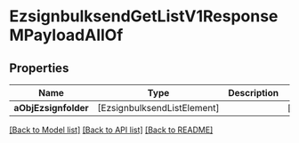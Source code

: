 # EzsignbulksendGetListV1ResponseMPayloadAllOf

## Properties
Name | Type | Description | Notes
------------ | ------------- | ------------- | -------------
**aObjEzsignfolder** | [EzsignbulksendListElement] |  | [optional] 

[[Back to Model list]](../README.md#documentation-for-models) [[Back to API list]](../README.md#documentation-for-api-endpoints) [[Back to README]](../README.md)


